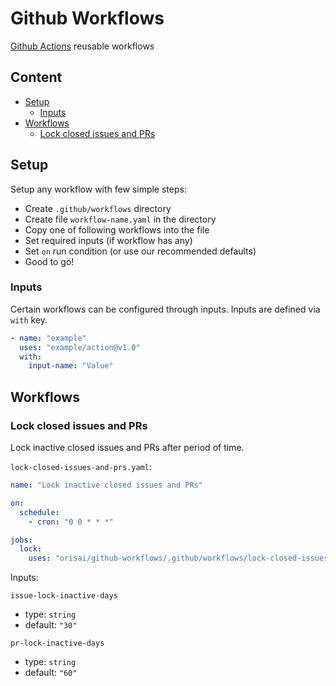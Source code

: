 # Github Workflows

[Github Actions](https://docs.github.com/en/actions) reusable workflows

## Content

- [Setup](#setup)
	- [Inputs](#inputs)
- [Workflows](#workflows)
	- [Lock closed issues and PRs](#lock-closed-issues-and-prs)

## Setup

Setup any workflow with few simple steps:

- Create `.github/workflows` directory
- Create file `workflow-name.yaml` in the directory
- Copy one of following workflows into the file
- Set required inputs (if workflow has any)
- Set `on` run condition (or use our recommended defaults)
- Good to go!

### Inputs

Certain workflows can be configured through inputs. Inputs are defined via `with` key.

```yaml
- name: "example"
  uses: "example/action@v1.0"
  with:
    input-name: "Value"
```

## Workflows

### Lock closed issues and PRs

Lock inactive closed issues and PRs after period of time.

`lock-closed-issues-and-prs.yaml`:

```yaml
name: "Lock inactive closed issues and PRs"

on:
  schedule:
    - cron: "0 0 * * *"

jobs:
  lock:
    uses: "orisai/github-workflows/.github/workflows/lock-closed-issues-and-prs.yaml@v1.x"
```

Inputs:

`issue-lock-inactive-days`

- type: `string`
- default: `"30"`

`pr-lock-inactive-days`

- type: `string`
- default: `"60"`
